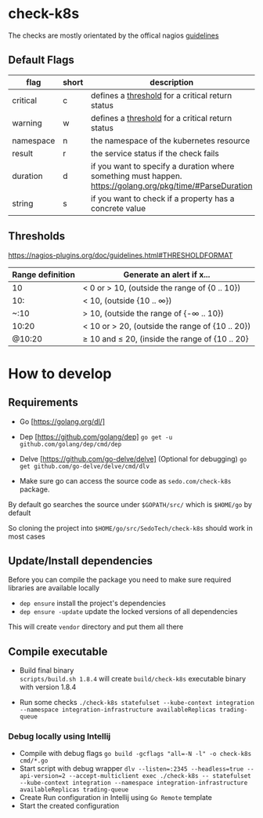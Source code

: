 # check-k8s

The checks are mostly orientated by the offical nagios [guidelines](http://nagios-plugins.org/doc/guidelines.html)

## Default Flags

| flag | short | description |
| -- | -- | -- |
| critical | c | defines a [threshold](#threshold) for a critical return status |
| warning | w | defines a [threshold](#threshold) for a critical return status |
| namespace | n | the namespace of the kubernetes resource |
| result | r | the service status if the check fails |
| duration | d | if you want to specify a duration where something must happen. <https://golang.org/pkg/time/#ParseDuration> |
| string | s | if you want to check if a property has a concrete value |

## Thresholds

<https://nagios-plugins.org/doc/guidelines.html#THRESHOLDFORMAT>

| Range definition | Generate an alert if x... |
| -- | -- |
| 10 | < 0 or > 10, (outside the range of {0 .. 10}) |
| 10: | < 10, (outside {10 .. ∞}) |
| ~:10 | > 10, (outside the range of {-∞ .. 10}) |
| 10:20 | < 10 or > 20, (outside the range of {10 .. 20}) |
| @10:20 | ≥ 10 and ≤ 20, (inside the range of {10 .. 20} |


# How to develop

## Requirements

- Go [https://golang.org/dl/]
- Dep [https://github.com/golang/dep] 
  ```go get -u github.com/golang/dep/cmd/dep```
- Delve [https://github.com/go-delve/delve] (Optional for debugging)
`go get github.com/go-delve/delve/cmd/dlv`

- Make sure go can access the source code as `sedo.com/check-k8s` package. 
  
By default go searches the source under `$GOPATH/src/` which is `$HOME/go` by default

So cloning the project into `$HOME/go/src/SedoTech/check-k8s` should work in most cases

## Update/Install dependencies

Before you can compile the package you need to make sure required libraries are available locally

- `dep ensure`                             install the project's dependencies
- `dep ensure -update`                     update the locked versions of all dependencies

This will create `vendor` directory and put them all there

## Compile executable

- Build final binary  
  `scripts/build.sh 1.8.4` will create `build/check-k8s` executable binary with version 1.8.4
  
- Run some checks
  `./check-k8s statefulset --kube-context integration --namespace integration-infrastructure availableReplicas trading-queue`


### Debug locally using Intellij

- Compile with debug flags
  `go build -gcflags "all=-N -l" -o check-k8s cmd/*.go`
- Start script with debug wrapper 
  `dlv --listen=:2345 --headless=true --api-version=2 --accept-multiclient exec ./check-k8s -- statefulset --kube-context integration --namespace integration-infrastructure availableReplicas trading-queue` 
- Create Run configuration in Intellij using `Go Remote` template
- Start the created configuration

